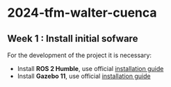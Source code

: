 # 2024-tfm-walter-cuenca

## Week 1 :  Install initial sofware
For the development of the project it is necessary:
* Install **ROS 2 Humble**, use official [installation guide](https://docs.ros.org/en/humble/Installation/Ubuntu-Install-Debians.html
)
* Install **Gazebo 11**, use official [installation guide](https://classic.gazebosim.org/tutorials?tut=install_ubuntu
)
